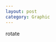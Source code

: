 ```yaml
---
layout: post
category: Graphic
---
```


<html>
  <head>
  </head>
  <body>
    <div style="display:inline-block" class="rotate">rotate</div>
    <script>
        anime({
      targets: '.rotate',
      translateX: 250,
      rotate: '1turn',
      backgroundColor: 'rgb(100, 215, 155)',
      loop:true,
      duration: 1800
      });
      
    </script>

  </body>
</html>
